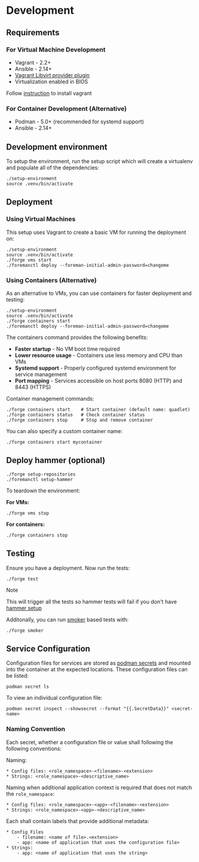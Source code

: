 # Development

## Requirements

### For Virtual Machine Development
* Vagrant - 2.2+
* Ansible - 2.14+
* [Vagrant Libvirt provider plugin](https://github.com/vagrant-libvirt/vagrant-libvirt)
* Virtualization enabled in BIOS

Follow [instruction](https://github.com/theforeman/forklift/blob/master/docs/vagrant.md) to install vagrant

### For Container Development (Alternative)
* Podman - 5.0+ (recommended for systemd support)
* Ansible - 2.14+

## Development environment

To setup the environment, run the setup script which will create a virtualenv and populate all of the dependencies:

```
./setup-environment
source .venv/bin/activate
```

## Deployment

### Using Virtual Machines

This setup uses Vagrant to create a basic VM for running the deployment on:

```
./setup-environment
source .venv/bin/activate
./forge vms start
./foremanctl deploy --foreman-initial-admin-password=changeme
```

### Using Containers (Alternative)

As an alternative to VMs, you can use containers for faster deployment and testing:

```
./setup-environment
source .venv/bin/activate
./forge containers start
./foremanctl deploy --foreman-initial-admin-password=changeme
```

The containers command provides the following benefits:
- **Faster startup** - No VM boot time required
- **Lower resource usage** - Containers use less memory and CPU than VMs
- **Systemd support** - Properly configured systemd environment for service management
- **Port mapping** - Services accessible on host ports 8080 (HTTP) and 8443 (HTTPS)

Container management commands:
```
./forge containers start    # Start container (default name: quadlet)
./forge containers status   # Check container status
./forge containers stop     # Stop and remove container
```

You can also specify a custom container name:
```
./forge containers start mycontainer
```

## Deploy hammer (optional)

```
./forge setup-repositories
./foremanctl setup-hammer
```
To teardown the environment:

**For VMs:**
```
./forge vms stop
```

**For containers:**
```
./forge containers stop
```

## Testing

Ensure you have a deployment. Now run the tests:

```
./forge test
```

> [!NOTE]
> This will trigger all the tests so hammer tests will fail if you don't have [hammer setup](#deploy-hammeroptional)

Additonally, you can run [smoker](https://github.com/theforeman/smoker) based tests with:

```
./forge smoker
```

## Service Configuration

Configuration files for services are stored as [podman secrets](https://docs.podman.io/en/latest/markdown/podman-secret-create.1.html) and mounted into the container at the expected locations. These configuration files can be listed:

```
podman secret ls
```

To view an individual configuration file:

```
podman secret inspect --showsecret --format "{{.SecretData}}" <secret-name>
```

### Naming Convention

Each secret, whether a configuration file or value shall following the following conventions:

Naming:

    * Config files: <role_namespace>-<filename>-<extension>
    * Strings: <role_namespace>-<descriptive_name>

Naming when additional application context is required that does not match the `role_namespace`:

    * Config files: <role_namespace>-<app>-<filename>-<extension>
    * Strings: <role_namespace>-<app>-<descriptive_name>

Each shall contain labels that provide additional metadata:

    * Config Files
        - filename: <name of file>.<extension>
        - app: <name of application that uses the configuration file>
    * Strings:
        - app: <name of application that uses the string>
